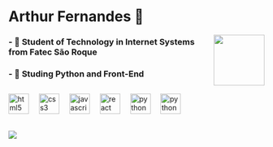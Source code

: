 <div style="display: inline_block;"> <h1 align="left">Arthur Fernandes 🦐
</h1><img align="right" height="100" src="https://media.tenor.com/S_TQ9t8OMtMAAAAi/junio-sonic-3d-model.gif" /></div>

### - 🤖 Student of Technology in Internet Systems from Fatec São Roque 
### - 🐍 Studing Python and Front-End

##

<div align="left">
  <img src="https://cdn.jsdelivr.net/gh/devicons/devicon/icons/html5/html5-original.svg" height="40" alt="html5 logo"  />
  <img width="12" />
  <img src="https://cdn.jsdelivr.net/gh/devicons/devicon/icons/css3/css3-original.svg" height="40" alt="css3 logo"  />
  <img width="12" />
  <img src="https://cdn.jsdelivr.net/gh/devicons/devicon/icons/javascript/javascript-original.svg" height="40" alt="javascript logo"  />
  <img width="12" />
  <img src="https://cdn.jsdelivr.net/gh/devicons/devicon/icons/react/react-original.svg" height="40" alt="react logo"  />
  <img width="12" />
  <img src="https://cdn.jsdelivr.net/gh/devicons/devicon/icons/python/python-original.svg" height="40" alt="python logo"  />
  <img width="12" />
  <img src="https://cdn.jsdelivr.net/gh/devicons/devicon@latest/icons/php/php-original.svg" height="40" alt="python logo"  />
  <img width="12" />

</div>

##

  <img src="https://visitor-badge.laobi.icu/badge?page_id=Arthur-Fernandes-Barros.Arthur-Fernandes-Barros&"  />
